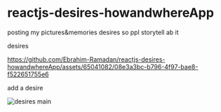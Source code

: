 # reactjs-desires-howandwhereApp
posting my pictures&amp;memories desires so ppl storytell ab it



desires

https://github.com/Ebrahim-Ramadan/reactjs-desires-howandwhereApp/assets/65041082/08e3a3bc-b796-4f97-bae8-f522651755e6






add a desire

![desires main](https://github.com/Ebrahim-Ramadan/reactjs-desires-howandwhereApp/assets/65041082/e73b3cf3-a45f-4381-b2cc-2df99bf6b4c4)
